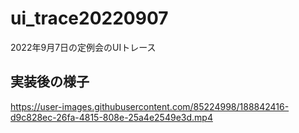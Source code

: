 # ui_trace20220907

2022年9月7日の定例会のUIトレース

## 実装後の様子

https://user-images.githubusercontent.com/85224998/188842416-d9c828ec-26fa-4815-808e-25a4e2549e3d.mp4